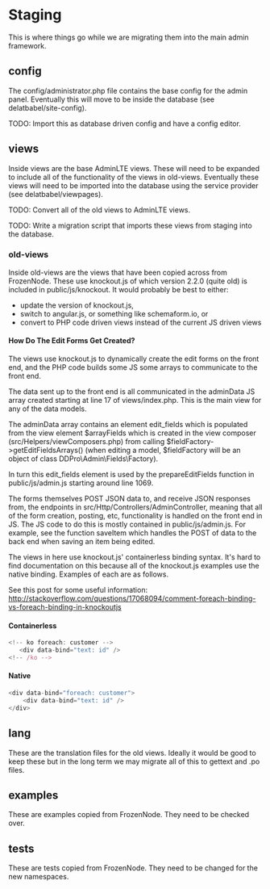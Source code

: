 # Staging

This is where things go while we are migrating them into the main admin framework.

## config

The config/administrator.php file contains the base config for the admin panel.  Eventually
this will move to be inside the database (see delatbabel/site-config).

TODO: Import this as database driven config and have a config editor.

## views

Inside views are the base AdminLTE views.  These will need to be expanded to include all of the
functionality of the views in old-views.  Eventually these views will need to be imported into
the database using the service provider (see delatbabel/viewpages).

TODO: Convert all of the old views to AdminLTE views.

TODO: Write a migration script that imports these views from staging into the database.

### old-views

Inside old-views are the views that have been copied across from FrozenNode.  These use
knockout.js of which version 2.2.0 (quite old) is included in public/js/knockout.  It would
probably be best to either:

* update the version of knockout.js,
* switch to angular.js, or something like schemaform.io, or
* convert to PHP code driven views instead of the current JS driven views

#### How Do The Edit Forms Get Created?

The views use knockout.js to dynamically create the edit forms on the front end, and the PHP code
builds some JS some arrays to communicate to the front end.

The data sent up to the front end is all communicated in the adminData JS array created starting at
line 17 of views/index.php.  This is the main view for any of the data models.

The adminData array contains an element edit_fields which is populated from the view element
$arrayFields which is created in the view composer (src/Helpers/viewComposers.php) from calling
$fieldFactory->getEditFieldsArrays() (when editing a model, $fieldFactory will be an object of class
DDPro\Admin\Fields\Factory).

In turn this edit_fields element is used by the prepareEditFields function in public/js/admin.js starting
around line 1069.

The forms themselves POST JSON data to, and receive JSON responses from, the endpoints in
src/Http/Controllers/AdminController, meaning that all of the form creation, posting, etc,
functionality is handled on the front end in JS.  The JS code to do this is mostly contained
in public/js/admin.js.  For example, see the function saveItem which handles the POST of data
to the back end when saving an item being edited.

The views in here use knockout.js' containerless binding syntax.  It's hard to find documentation
on this because all of the knockout.js examples use the native binding.  Examples of each are
as follows.

See this post for some useful information:
http://stackoverflow.com/questions/17068094/comment-foreach-binding-vs-foreach-binding-in-knockoutjs

#### Containerless

```js
<!-- ko foreach: customer -->
   <div data-bind="text: id" />
<!-- /ko -->
```

#### Native

```js
<div data-bind="foreach: customer">
    <div data-bind="text: id" />
</div>
```

## lang

These are the translation files for the old views.  Ideally it would be good to keep these but
in the long term we may migrate all of this to gettext and .po files.

## examples

These are examples copied from FrozenNode.  They need to be checked over.

## tests

These are tests copied from FrozenNode.  They need to be changed for the new namespaces.

